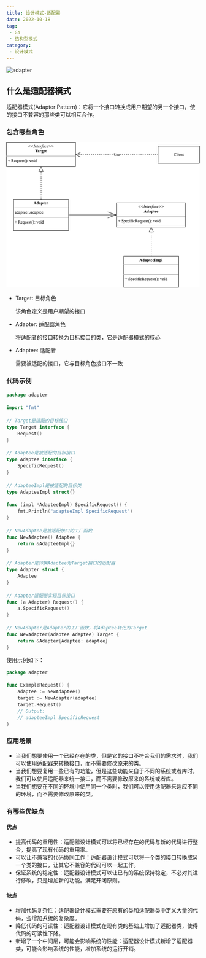 ```yaml
---
title: 设计模式-适配器
date: 2022-10-18
tag:
 - Go
 - 结构型模式
category:
 - 设计模式
---
```


![adapter](https://refactoringguru.cn/images/patterns/content/adapter/adapter-zh-2x.png)

<!-- more -->

## 什么是适配器模式

适配器模式(Adapter Pattern)：它将一个接口转换成用户期望的另一个接口，使的接口不兼容的那些类可以相互合作。

### 包含哪些角色

![适配器](../images/adapter.png)

- Target: 目标角色

  该角色定义是用户期望的接口

- Adapter: 适配器角色
  
  将适配者的接口转换为目标接口的类，它是适配器模式的核心

- Adaptee: 适配者
  
  需要被适配的接口，它与目标角色接口不一致

### 代码示例

```go
package adapter

import "fmt"

// Target是适配的目标接口
type Target interface {
	Request()
}

// Adaptee是被适配的目标接口
type Adaptee interface {
	SpecificRequest()
}

// AdapteeImpl是被适配的目标类
type AdapteeImpl struct{}

func (impl *AdapteeImpl) SpecificRequest() {
	fmt.Println("adapteeImpl SpecificRequest")
}

// NewAdaptee是被适配接口的工厂函数
func NewAdaptee() Adaptee {
	return &AdapteeImpl{}
}

// Adapter是转换Adaptee为Target接口的适配器
type Adapter struct {
	Adaptee
}

// Adapter适配器实现目标接口
func (a Adapter) Request() {
	a.SpecificRequest()
}

// NewAdapter是Adapter的工厂函数，将Adaptee转化为Target
func NewAdapter(adaptee Adaptee) Target {
	return &Adapter{Adaptee: adaptee}
}
```

使用示例如下：

```go
package adapter

func ExampleRequest() {
	adaptee := NewAdaptee()
	target := NewAdapter(adaptee)
	target.Request()
	// Output:
	// adapteeImpl SpecificRequest
}
```

### 应用场景

- 当我们想要使用一个已经存在的类，但是它的接口不符合我们的需求时，我们可以使用适配器来转换接口，而不需要修改原来的类。
- 当我们想要复用一些已有的功能，但是这些功能来自于不同的系统或者库时，我们可以使用适配器来统一接口，而不需要修改原来的系统或者库。
- 当我们想要在不同的环境中使用同一个类时，我们可以使用适配器来适应不同的环境，而不需要修改原来的类。

### 有哪些优缺点

#### 优点

- 提高代码的重用性：适配器设计模式可以将已经存在的代码与新的代码进行整合，提高了现有代码的重用率。
- 可以让不兼容的代码协同工作：适配器设计模式可以将一个类的接口转换成另一个类的接口，让其它不兼容的代码可以一起工作。
- 保证系统的稳定性：适配器设计模式可以让已有的系统保持稳定，不必对其进行修改，只是增加新的功能。满足开闭原则。

#### 缺点

- 增加代码复杂性：适配器设计模式需要在原有的类和适配器类中定义大量的代码，会增加系统的复杂度。
- 降低代码的可读性：适配器设计模式在现有类的基础上增加了适配器类，使得代码的可读性下降。
- 新增了一个中间层，可能会影响系统的性能：适配器设计模式新增了适配器类，可能会影响系统的性能，增加系统的运行开销。
